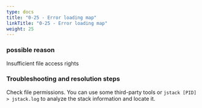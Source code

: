 ```yaml
---
type: docs
title: "0-25 - Error loading map"
linkTitle: "0-25 - Error loading map"
weight: 25
---
```



### possible reason

Insufficient file access rights

### Troubleshooting and resolution steps

Check file permissions.
You can use some third-party tools or `jstack [PID] > jstack.log` to analyze the stack information and locate it.

<p style="margin-top: 3rem;"> </p>